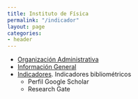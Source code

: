 ```yaml
---
title: Instituto de Física
permalink: "/indicador"
layout: page
categories:
- header
---
```


* [Organización Administrativa](personal/files/admin)
* [Información General](files/general-info)
* [Indicadores](https://sites.google.com/a/fisica.udea.edu.co/fisica/). Indicadores bibliométricos 
  * Perfil Google Scholar
  * Research Gate
  <div class="rg-plugin" data-stats="true" data-faces="true" data-publications="true" data-height="600" data-width="300" data-theme="light" data-type="institution" data-installationId="5898897a615e2702c256f5c5" /> 
  <div class="rg-plugin" data-stats="true" data-faces="true" data-publications="true" data-height="600" data-width="300" data-theme="light" data-type="department" data-installationId="5acf7d1cb0366d750302c746" />
  
  


